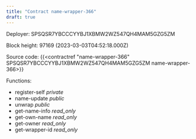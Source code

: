 ```yaml
---
title: "Contract name-wrapper-366"
draft: true
---
```

Deployer: SPSQSR7YBCCCYYBJ1XBMW2WZ547QH4MAM5GZG5ZM


 



Block height: 97169 (2023-03-03T04:52:18.000Z)

Source code: {{<contractref "name-wrapper-366" SPSQSR7YBCCCYYBJ1XBMW2WZ547QH4MAM5GZG5ZM name-wrapper-366>}}

Functions:

* register-self _private_
* name-update _public_
* unwrap _public_
* get-name-info _read_only_
* get-own-name _read_only_
* get-owner _read_only_
* get-wrapper-id _read_only_
